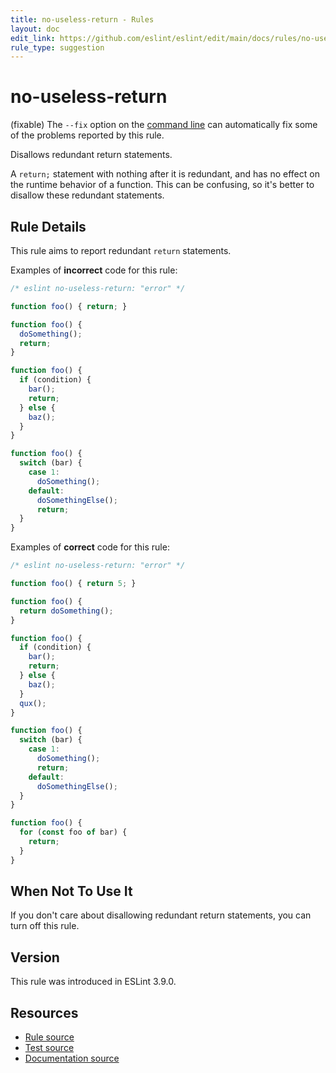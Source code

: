 ```yaml
---
title: no-useless-return - Rules
layout: doc
edit_link: https://github.com/eslint/eslint/edit/main/docs/rules/no-useless-return.md
rule_type: suggestion
---
```

<!-- Note: No pull requests accepted for this file. See README.md in the root directory for details. -->

# no-useless-return

(fixable) The `--fix` option on the [command line](../user-guide/command-line-interface#fixing-problems) can automatically fix some of the problems reported by this rule.

Disallows redundant return statements.

A `return;` statement with nothing after it is redundant, and has no effect on the runtime behavior of a function. This can be confusing, so it's better to disallow these redundant statements.

## Rule Details

This rule aims to report redundant `return` statements.

Examples of **incorrect** code for this rule:

```js
/* eslint no-useless-return: "error" */

function foo() { return; }

function foo() {
  doSomething();
  return;
}

function foo() {
  if (condition) {
    bar();
    return;
  } else {
    baz();
  }
}

function foo() {
  switch (bar) {
    case 1:
      doSomething();
    default:
      doSomethingElse();
      return;
  }
}

```

Examples of **correct** code for this rule:

```js
/* eslint no-useless-return: "error" */

function foo() { return 5; }

function foo() {
  return doSomething();
}

function foo() {
  if (condition) {
    bar();
    return;
  } else {
    baz();
  }
  qux();
}

function foo() {
  switch (bar) {
    case 1:
      doSomething();
      return;
    default:
      doSomethingElse();
  }
}

function foo() {
  for (const foo of bar) {
    return;
  }
}

```

## When Not To Use It

If you don't care about disallowing redundant return statements, you can turn off this rule.

## Version

This rule was introduced in ESLint 3.9.0.

## Resources

* [Rule source](https://github.com/eslint/eslint/tree/HEAD/lib/rules/no-useless-return.js)
* [Test source](https://github.com/eslint/eslint/tree/HEAD/tests/lib/rules/no-useless-return.js)
* [Documentation source](https://github.com/eslint/eslint/tree/HEAD/docs/rules/no-useless-return.md)
